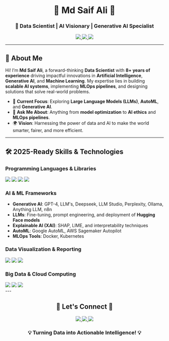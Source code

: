 <div align="center">
  

  <h1>🌌 Md Saif Ali 🌌</h1>
  <h3>🚀 Data Scientist | AI Visionary | Generative AI Specialist</h3>

  <p>
    <a href="https://linkedin.com/in/md-saif-ali-9815a774" target="_blank">
      <img src="https://img.shields.io/badge/-LinkedIn-0A66C2?style=for-the-badge&logo=linkedin&logoColor=white"/>
    </a>
    <a href="https://github.com/alimdsaif3" target="_blank">
      <img src="https://img.shields.io/badge/-GitHub-181717?style=for-the-badge&logo=github&logoColor=white"/>
    </a>
    <a href="mailto:alimdsaif3@gmail.com" target="_blank">
      <img src="https://img.shields.io/badge/-Email-EA4335?style=for-the-badge&logo=gmail&logoColor=white"/>
    </a>
  </p>
</div>

---

## 🌟 About Me

Hi! I’m **Md Saif Ali**, a forward-thinking **Data Scientist** with **8+ years of experience** driving impactful innovations in **Artificial Intelligence**, **Generative AI**, and **Machine Learning**. My expertise lies in building **scalable AI systems**, implementing **MLOps pipelines**, and designing solutions that solve real-world problems.

- 🧠 **Current Focus**: Exploring **Large Language Models (LLMs)**, **AutoML**, and **Generative AI**.
- 💬 **Ask Me About**: Anything from **model optimization** to **AI ethics** and **MLOps pipelines**.
- 🌍 **Vision**: Harnessing the power of data and AI to make the world smarter, fairer, and more efficient.

---

## 🛠️ 2025-Ready Skills & Technologies

### **Programming Languages & Libraries**
<div>
  <img src="https://img.shields.io/badge/-Python-3776AB?style=for-the-badge&logo=python&logoColor=white"/>
  <img src="https://img.shields.io/badge/-PyTorch-EE4C2C?style=for-the-badge&logo=pytorch&logoColor=white"/>
  <img src="https://img.shields.io/badge/-SQL-FF6F00?style=for-the-badge&logo=tensorflow&logoColor=white"/>
  <img src="https://img.shields.io/badge/-Hugging Face-FF6F00?style=for-the-badge&logo=tensorflow&logoColor=white"/>

</div>

### **AI & ML Frameworks**
- **Generative AI**: GPT-4, LLM's, Deepseek, LLM Studio, Perplexity, Ollama, Anything LLM, n8n
- **LLMs**: Fine-tuning, prompt engineering, and deployment of **Hugging Face models**  
- **Explainable AI (XAI)**: SHAP, LIME, and interpretability techniques  
- **AutoML**: Google AutoML, AWS Sagemaker Autopilot  
- **MLOps Tools**: Docker, Kubernetes  

### **Data Visualization & Reporting**
<div>
  <img src="https://img.shields.io/badge/-Power%20BI-F2C811?style=for-the-badge&logo=powerbi&logoColor=black"/>
  <img src="https://img.shields.io/badge/-Plotly-3F4F75?style=for-the-badge&logo=plotly&logoColor=white"/>
  <img src="https://img.shields.io/badge/-IBM Cognos-005D5D?style=for-the-badge&logo=plotly&logoColor=white"/>
</div>

### **Big Data & Cloud Computing**
<div>
  <img src="https://img.shields.io/badge/-Amazon Web Services-FF9900?style=for-the-badge&logo=powerbi&logoColor=black"/>
  <img src="https://img.shields.io/badge/-Google Cloud-4285F4?style=for-the-badge&logo=plotly&logoColor=white"/> 
  <img src="https://img.shields.io/badge/-Azure-1E90FF?style=for-the-badge&logo=plotly&logoColor=white"/>
</div>
---

<div align="center">
  <h2>🌟 Let's Connect 🌟</h2>
  <p>
    <a href="https://linkedin.com/in/md-saif-ali-9815a774" target="_blank">
      <img src="https://img.shields.io/badge/-LinkedIn-0A66C2?style=for-the-badge&logo=linkedin&logoColor=white"/>
    </a>
    <a href="https://github.com/alimdsaif3" target="_blank">
      <img src="https://img.shields.io/badge/-GitHub-181717?style=for-the-badge&logo=github&logoColor=white"/>
    </a>
    <a href="mailto:alimdsaif3@gmail.com" target="_blank">
      <img src="https://img.shields.io/badge/-Email-EA4335?style=for-the-badge&logo=gmail&logoColor=white"/>
    </a>
  </p>
  <h3>💡 Turning Data into Actionable Intelligence! 💡</h3>
</div>
